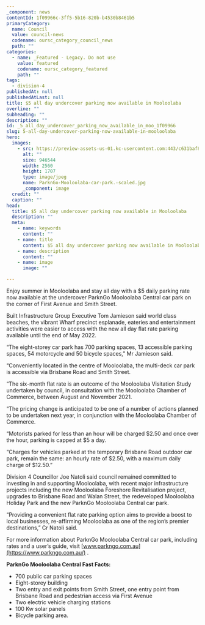 ```yaml
---
_component: news
contentId: 1f09966c-3ff5-5b16-820b-b4530b8461b5
primaryCategory:
  name: Council
  value: council-news
  codename: oursc_category_council_news
  path: ""
categories:
  - name: _Featured - Legacy. Do not use
    value: featured
    codename: oursc_category_featured
    path: ""
tags:
  - division-4
publishedAt: null
publishedAtLast: null
title: $5 all day undercover parking now available in Mooloolaba
overline: ""
subheading: ""
description: ""
id: _5_all_day_undercover_parking_now_available_in_moo_1f09966
slug: 5-all-day-undercover-parking-now-available-in-mooloolaba
hero:
  images:
    - src: https://preview-assets-us-01.kc-usercontent.com:443/c631baf8-1b46-001f-580c-d0001b68b4a8/27399127-5da2-47e6-9cbd-be8adc18e114/ParknGo-Mooloolaba-car-park.-scaled.jpg
      alt: ""
      size: 946544
      width: 2560
      height: 1707
      type: image/jpeg
      name: ParknGo-Mooloolaba-car-park.-scaled.jpg
      _component: image
  credit: ""
  caption: ""
head:
  title: $5 all day undercover parking now available in Mooloolaba
  description: ""
  meta:
    - name: keywords
      content: ""
    - name: title
      content: $5 all day undercover parking now available in Mooloolaba
    - name: description
      content: ""
    - name: image
      image: ""

---
```

Enjoy summer in Mooloolaba and stay all day with a $5 daily parking rate now available at the undercover ParknGo Mooloolaba Central car park on the corner of First Avenue and Smith Street.

Built Infrastructure Group Executive Tom Jamieson said world class beaches, the vibrant Wharf precinct esplanade, eateries and entertainment activities were easier to access with the new all day flat rate parking available until the end of May 2022.

“The eight-storey car park has 700 parking spaces, 13 accessible parking spaces, 54 motorcycle and 50 bicycle spaces,” Mr Jamieson said.

“Conveniently located in the centre of Mooloolaba, the multi-deck car park is accessible via Brisbane Road and Smith Street.

“The six-month flat rate is an outcome of the Mooloolaba Visitation Study undertaken by council, in consultation with the Mooloolaba Chamber of Commerce, between August and November 2021.

“The pricing change is anticipated to be one of a number of actions planned to be undertaken next year, in conjunction with the Mooloolaba Chamber of Commerce.

“Motorists parked for less than an hour will be charged $2.50 and once over the hour, parking is capped at $5 a day.

“Charges for vehicles parked at the temporary Brisbane Road outdoor car park, remain the same: an hourly rate of $2.50, with a maximum daily charge of $12.50.”

Division 4 Councillor Joe Natoli said council remained committed to investing in and supporting Mooloolaba, with recent major infrastructure projects including the new Mooloolaba Foreshore Revitalisation project, upgrades to Brisbane Road and Walan Street, the redeveloped Mooloolaba Holiday Park and the new ParknGo Mooloolaba Central car park.

“Providing a convenient flat rate parking option aims to provide a boost to local businesses, re-affirming Mooloolaba as one of the region’s premier destinations,” Cr Natoli said.

For more information about ParknGo Mooloolaba Central car park, including rates and a user’s guide, visit [www.parkngo.com.au](https://www.parkngo.com.au/)
.

**ParknGo Mooloolaba Central Fast Facts:**

*   700 public car parking spaces
*   Eight-storey building
*   Two entry and exit points from Smith Street, one entry point from Brisbane Road and pedestrian access via First Avenue
*   Two electric vehicle charging stations
*   100 Kw solar panels
*   Bicycle parking area.
